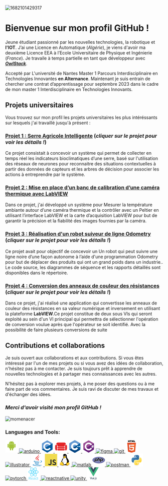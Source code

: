 ![1682101429317](https://github.com/momenacer/Projects/assets/127967325/938f7a10-9106-4db7-a069-e10ec8208732)

# Bienvenue sur mon profil GitHub !
Jeune étudiant passionné par les nouvelles technologies, la robotique et **l'IOT**. J’ai une Licence en Automatique (*Algérie*), je viens d'avoir ma deuxième Licence EEA à l’Ecole Universitaire de Physique et Ingénierie (*France*). Je travaile à temps partielle en tant que développeur avec ***[OwlStack](https://www.linkedin.com/company/owl-stack/)***.  
  
Accepté par L'université de Nantes Master 1 Parcours Interdisciplinaire en Technologies Innovantes **en Alternance**.
Maintenant je suis entrain de chercher une contrat d’apprentissage pour septembre 2023 dans le cadre de mon master 1 Interdisciplinaire en Technologies Innovants.


## Projets universitaires 

Vous trouvez sur mon profil les projets universitaires les plus intéréssants sur lesquels j'ai travaillé jusqu'à présent :

### [Projet 1 : Serre Agricole Intelligente](https://github.com/momenacer/MENACER_Mohamed/tree/main/Serre%20Agricole%20Intelligente) (*cliquer sur le projet pour voir les détails !*)
Ce projet consistait à concevoir un système qui permet de collecter en temps réel les indicateurs bioclimatiques d’une serre, basé sur l'utilisation des
réseaux de neurones pour reconnaitre des situations contextuelles à partir des données de capteurs et les arbres de décision pour associer les actions à entreprendre 
par le système.

### [Projet 2 : Mise en place d’un banc de calibration d’une caméra thermique avec LabVIEW](https://github.com/momenacer/MENACER_Mohamed/tree/main/Calib%20Cam%C3%A9ra%20Thermique) 
Dans ce projet, j'ai développé un système pour Mesurer la température ambiante autour d’une caméra thermique et la contrôler avec un Peltier en utilisant l’interface LabVIEW et la
carte d’acquisition LabVIEW pour but de garantir la précision et la fiabilité des images fournies par la caméra.

### [Projet 3 : Réalisation d'un robot suiveur de ligne Odometry](https://github.com/momenacer/MENACER_Mohamed/tree/main/Robot%20Suiveur%20Odometry) (*cliquer sur le projet pour voir les détails !*)
Ce projet avait pour objectif de concevoir un Un robot qui peut suivre une ligne noire d’une façon autonome à
l’aide d'une programmation Odometry pour but de déplacer des produits qui ont un grand poids dans un industrie.. Le code source, les diagrammes de séquence et les rapports
détaillés sont disponibles dans le répertoire.

### [Projet 4 : Conversion des anneaux de couleur des résistances](https://github.com/momenacer/MENACER_Mohamed/tree/main/Calculateur%20de%20code%20de%20couleur%20de%20r%C3%A9sistance) (*cliquer sur le projet pour voir les détails !*)
Dans ce projet, j'ai réalisé une application qui convertisse les anneaux de couleur des résistances en sa valeur numérique et inversement en utilisant la plateforme **LabVIEW**.Ce projet constitue de deux sous VIs qui seront exploité au sein d'un VI principal qui permettra de sélectionner l'opération de conversion voulue après que l'opérateur se soit identifié. Avec la possibilité de faire plusieurs conversions de suite

## Contributions et collaborations

Je suis ouvert aux collaborations et aux contributions. Si vous êtes intéressé par l'un de mes projets ou si vous avez des idées de collaboration, n'hésitez pas à me contacter. Je suis toujours prêt à apprendre de nouvelles technologies et à partager mes connaissances avec les autres.

N'hésitez pas à explorer mes projets, à me poser des questions ou à me faire part de vos commentaires. Je suis ravi de discuter de mes travaux et d'échanger des idées.

### *Merci d'avoir visité mon profil GitHub !*



<p><img align="center" src="https://github-readme-streak-stats.herokuapp.com/?user=momenacer&" alt="momenacer" /></p>



<h3 align="left">Languages and Tools:</h3>
<p align="left"> <a href="https://developer.android.com" target="_blank" rel="noreferrer"> <img src="https://raw.githubusercontent.com/devicons/devicon/master/icons/android/android-original-wordmark.svg" alt="android" width="40" height="40"/> </a> <a href="https://www.arduino.cc/" target="_blank" rel="noreferrer"> <img src="https://cdn.worldvectorlogo.com/logos/arduino-1.svg" alt="arduino" width="40" height="40"/> </a> <a href="https://www.cprogramming.com/" target="_blank" rel="noreferrer"> <img src="https://raw.githubusercontent.com/devicons/devicon/master/icons/c/c-original.svg" alt="c" width="40" height="40"/> </a> <a href="https://couchdb.apache.org/" target="_blank" rel="noreferrer"> <img src="https://raw.githubusercontent.com/devicons/devicon/0d6c64dbbf311879f7d563bfc3ccf559f9ed111c/icons/couchdb/couchdb-original.svg" alt="couchdb" width="40" height="40"/> </a> <a href="https://www.w3schools.com/cpp/" target="_blank" rel="noreferrer"> <img src="https://raw.githubusercontent.com/devicons/devicon/master/icons/cplusplus/cplusplus-original.svg" alt="cplusplus" width="40" height="40"/> </a> <a href="https://www.w3schools.com/cs/" target="_blank" rel="noreferrer"> <img src="https://raw.githubusercontent.com/devicons/devicon/master/icons/csharp/csharp-original.svg" alt="csharp" width="40" height="40"/> </a> <a href="https://www.figma.com/" target="_blank" rel="noreferrer"> <img src="https://www.vectorlogo.zone/logos/figma/figma-icon.svg" alt="figma" width="40" height="40"/> </a> <a href="https://git-scm.com/" target="_blank" rel="noreferrer"> <img src="https://www.vectorlogo.zone/logos/git-scm/git-scm-icon.svg" alt="git" width="40" height="40"/> </a> <a href="https://www.w3.org/html/" target="_blank" rel="noreferrer"> <img src="https://raw.githubusercontent.com/devicons/devicon/master/icons/html5/html5-original-wordmark.svg" alt="html5" width="40" height="40"/> </a> <a href="https://www.adobe.com/in/products/illustrator.html" target="_blank" rel="noreferrer"> <img src="https://www.vectorlogo.zone/logos/adobe_illustrator/adobe_illustrator-icon.svg" alt="illustrator" width="40" height="40"/> </a> <a href="https://www.java.com" target="_blank" rel="noreferrer"> <img src="https://raw.githubusercontent.com/devicons/devicon/master/icons/java/java-original.svg" alt="java" width="40" height="40"/> </a> <a href="https://developer.mozilla.org/en-US/docs/Web/JavaScript" target="_blank" rel="noreferrer"> <img src="https://raw.githubusercontent.com/devicons/devicon/master/icons/javascript/javascript-original.svg" alt="javascript" width="40" height="40"/> </a> <a href="https://www.linux.org/" target="_blank" rel="noreferrer"> <img src="https://raw.githubusercontent.com/devicons/devicon/master/icons/linux/linux-original.svg" alt="linux" width="40" height="40"/> </a> <a href="https://www.mathworks.com/" target="_blank" rel="noreferrer"> <img src="https://upload.wikimedia.org/wikipedia/commons/2/21/Matlab_Logo.png" alt="matlab" width="40" height="40"/> </a> <a href="https://www.php.net" target="_blank" rel="noreferrer"> <img src="https://raw.githubusercontent.com/devicons/devicon/master/icons/php/php-original.svg" alt="php" width="40" height="40"/> </a> <a href="https://postman.com" target="_blank" rel="noreferrer"> <img src="https://www.vectorlogo.zone/logos/getpostman/getpostman-icon.svg" alt="postman" width="40" height="40"/> </a> <a href="https://www.python.org" target="_blank" rel="noreferrer"> <img src="https://raw.githubusercontent.com/devicons/devicon/master/icons/python/python-original.svg" alt="python" width="40" height="40"/> </a> <a href="https://pytorch.org/" target="_blank" rel="noreferrer"> <img src="https://www.vectorlogo.zone/logos/pytorch/pytorch-icon.svg" alt="pytorch" width="40" height="40"/> </a> <a href="https://reactjs.org/" target="_blank" rel="noreferrer"> <img src="https://raw.githubusercontent.com/devicons/devicon/master/icons/react/react-original-wordmark.svg" alt="react" width="40" height="40"/> </a> <a href="https://reactnative.dev/" target="_blank" rel="noreferrer"> <img src="https://reactnative.dev/img/header_logo.svg" alt="reactnative" width="40" height="40"/> </a> <a href="https://unity.com/" target="_blank" rel="noreferrer"> <img src="https://www.vectorlogo.zone/logos/unity3d/unity3d-icon.svg" alt="unity" width="40" height="40"/> </a> <a href="https://vuejs.org/" target="_blank" rel="noreferrer"> <img src="https://raw.githubusercontent.com/devicons/devicon/master/icons/vuejs/vuejs-original-wordmark.svg" alt="vuejs" width="40" height="40"/> </a> </p>

